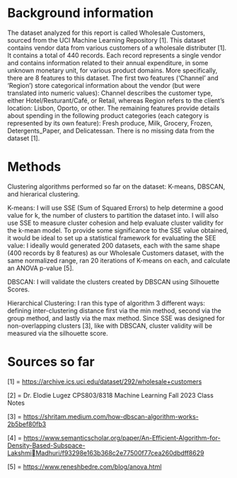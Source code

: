 # Background information
The dataset analyzed for this report is called Wholesale Customers, sourced from the UCI Machine Learning 
Repository [1]. This dataset contains vendor data from various customers of a wholesale distributer [1]. It 
contains a total of 440 records. Each record represents a single vendor and contains information related to 
their annual expenditure, in some unknown monetary unit, for various product domains. More specifically, 
there are 8 features to this dataset. The first two features (‘Channel’ and ‘Region’) store categorical 
information about the vendor (but were translated into numeric values): Channel describes the customer 
type, either Hotel/Resturant/Café, or Retail, whereas Region refers to the client’s location: Lisbon, Oporto, or 
other. The remaining features provide details about spending in the following product categories (each 
category is represented by its own feature): Fresh produce, Milk, Grocery, Frozen, Detergents_Paper, and 
Delicatessan. There is no missing data from the dataset [1].

# Methods
Clustering algorithms performed so far on the dataset: K-means, DBSCAN, and hierarical clustering. 

K-means:
I will use SSE (Sum of Squared Errors) to help determine a good value for k, the number of clusters to partition 
the dataset into. I will also use SSE to measure cluster cohesion and help evaluate cluster validity for the k-mean model.
To provide some significance to the SSE value obtained, it would be ideal to set up a statistical framework for evaluating 
the SEE value: I ideally would generated 200 datasets, each with the same shape (400 records by 8 features) as our 
Wholesale Customers dataset, with the same normalized range, ran 20 iterations of K-means on each, and calculate an
ANOVA p-value [5].

DBSCAN:
I will validate the clusters created by DBSCAN using Silhouette Scores.

Hierarchical Clustering:
 I ran this type of algorithm 3 
different ways: defining inter-clustering distance first via the min method, second via the group method, and lastly via 
the max method. Since SSE was designed for non-overlapping clusters [3], like with DBSCAN, cluster validity will be measured 
via the silhouette score. 



# Sources so far

[1] = https://archive.ics.uci.edu/dataset/292/wholesale+customers

[2] = Dr. Elodie Lugez CPS803/8318 Machine Learning Fall 2023 Class Notes

[3] = https://shritam.medium.com/how-dbscan-algorithm-works-2b5bef80fb3

[4] = https://www.semanticscholar.org/paper/An-Efficient-Algorithm-for-Density-Based-Subspace-LakshmiMadhuri/f93298e163b368c2e77500f77cea260dbdff8629

[5] = https://www.reneshbedre.com/blog/anova.html

